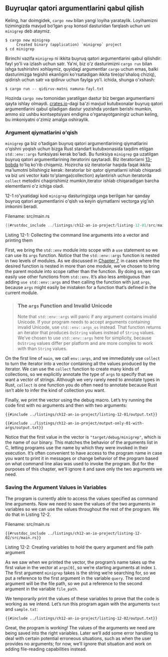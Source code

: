 ## Buyruqlar qatori argumentlarini qabul qilish

Keling, har doimgidek, `cargo new` bilan yangi loyiha yarataylik. Loyihamizni tizimingizda mavjud boʻlgan `grep` konsol dasturidan farqlash uchun uni `minigrep` deb ataymiz.

```console
$ cargo new minigrep
     Created binary (application) `minigrep` project
$ cd minigrep
```

Birinchi vazifa `minigrep` ni ikkita buyruq qatori argumentlarini qabul qilishdir: fayl yo'li va izlash uchun satr. Ya'ni, biz o'z dasturimizni `cargo run` bilan ishga tushirishni xohlaymiz, quyidagi argumentlar `cargo` uchun emas, balki dasturimizga tegishli ekanligini ko'rsatadigan ikkita tire(qo'shaloq chiziq), qidirish uchun satr va qidiruv uchun faylga yo'l. ichida, shunga o'xshash:

```console
$ cargo run -- qidiruv-matni namuna-fayl.txt
```

Hozirda `cargo new` tomonidan yaratilgan dastur biz bergan argumentlarni qayta ishlay olmaydi. [crates.io](https://crates.io/)-dagi ba'zi mavjud kutubxonalar buyruq qatori argumentlarini qabul qiladigan dastur yozishda yordam berishi mumkin, ammo siz ushbu kontseptsiyani endigina o'rganayotganingiz uchun keling, bu imkoniyatni o'zimiz amalga oshiraylik.

### Argument qiymatlarini o'qish

`minigrep` ga biz o'tadigan buyruq qatori argumentlarining qiymatlarini o'qishni yoqish uchun bizga Rust standart kutubxonasida taqdim etilgan `std::env::args` funksiyasi kerak bo'ladi. Bu funksiya `minigrep` ga uzatilgan buyruq qatori argumentlarining iteratorini qaytaradi. Biz iteratorlarni [13-bobda][ch13]<!-- ignore
--> to'liq ko'rib chiqamiz. Hozircha siz iteratorlar haqida faqat ikkita ma'lumotni bilishingiz kerak: iteratorlar bir qator qiymatlarni ishlab chiqaradi va biz uni vector kabi to'plamga(collection) aylantirish uchun iteratorda `collect` metodini chaqirishimiz mumkin,iterator ishlab chiqaradigan barcha elementlarni o'z ichiga oladi.

12-1 ro'yxatidagi kod `minigrep` dasturingizga unga berilgan har qanday buyruq qatori argumentlarini o'qish va keyin qiymatlarni vectorga yig'ish imkonini beradi.

<span class="filename">Filename: src/main.rs</span>

```rust
{{#rustdoc_include ../listings/ch12-an-io-project/listing-12-01/src/main.rs}}
```

<span class="caption">Listing 12-1: Collecting the command line arguments into
a vector and printing them</span>

First, we bring the `std::env` module into scope with a `use` statement so we
can use its `args` function. Notice that the `std::env::args` function is
nested in two levels of modules. As we discussed in [Chapter
7][ch7-idiomatic-use]<!-- ignore -->, in cases where the desired function is
nested in more than one module, we’ve chosen to bring the parent module into
scope rather than the function. By doing so, we can easily use other functions
from `std::env`. It’s also less ambiguous than adding `use std::env::args` and
then calling the function with just `args`, because `args` might easily be
mistaken for a function that’s defined in the current module.

> ### The `args` Function and Invalid Unicode
>
> Note that `std::env::args` will panic if any argument contains invalid
> Unicode. If your program needs to accept arguments containing invalid
> Unicode, use `std::env::args_os` instead. That function returns an iterator
> that produces `OsString` values instead of `String` values. We’ve chosen to
> use `std::env::args` here for simplicity, because `OsString` values differ
> per platform and are more complex to work with than `String` values.

On the first line of `main`, we call `env::args`, and we immediately use
`collect` to turn the iterator into a vector containing all the values produced
by the iterator. We can use the `collect` function to create many kinds of
collections, so we explicitly annotate the type of `args` to specify that we
want a vector of strings. Although we very rarely need to annotate types in
Rust, `collect` is one function you do often need to annotate because Rust
isn’t able to infer the kind of collection you want.

Finally, we print the vector using the debug macro. Let’s try running the code
first with no arguments and then with two arguments:

```console
{{#include ../listings/ch12-an-io-project/listing-12-01/output.txt}}
```

```console
{{#include ../listings/ch12-an-io-project/output-only-01-with-args/output.txt}}
```

Notice that the first value in the vector is `"target/debug/minigrep"`, which
is the name of our binary. This matches the behavior of the arguments list in
C, letting programs use the name by which they were invoked in their execution.
It’s often convenient to have access to the program name in case you want to
print it in messages or change behavior of the program based on what command
line alias was used to invoke the program. But for the purposes of this
chapter, we’ll ignore it and save only the two arguments we need.

### Saving the Argument Values in Variables

The program is currently able to access the values specified as command line
arguments. Now we need to save the values of the two arguments in variables so
we can use the values throughout the rest of the program. We do that in Listing
12-2.

<span class="filename">Filename: src/main.rs</span>

```rust,should_panic,noplayground
{{#rustdoc_include ../listings/ch12-an-io-project/listing-12-02/src/main.rs}}
```

<span class="caption">Listing 12-2: Creating variables to hold the query
argument and file path argument</span>

As we saw when we printed the vector, the program’s name takes up the first
value in the vector at `args[0]`, so we’re starting arguments at index `1`. The
first argument `minigrep` takes is the string we’re searching for, so we put a
reference to the first argument in the variable `query`. The second argument
will be the file path, so we put a reference to the second argument in the
variable `file_path`.

We temporarily print the values of these variables to prove that the code is
working as we intend. Let’s run this program again with the arguments `test`
and `sample.txt`:

```console
{{#include ../listings/ch12-an-io-project/listing-12-02/output.txt}}
```

Great, the program is working! The values of the arguments we need are being
saved into the right variables. Later we’ll add some error handling to deal
with certain potential erroneous situations, such as when the user provides no
arguments; for now, we’ll ignore that situation and work on adding file-reading
capabilities instead.

[ch13]: ch13-00-functional-features.html
[ch7-idiomatic-use]: ch07-04-bringing-paths-into-scope-with-the-use-keyword.html#creating-idiomatic-use-paths
